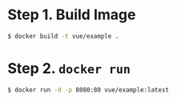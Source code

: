 # Step 1. Build Image

```bash
$ docker build -t vue/example .
```

# Step 2. `docker run`

```bash
$ docker run -d -p 8080:80 vue/example:latest
```